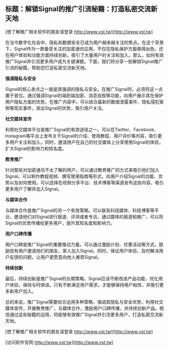 ## **标题：解锁Signal的推广引流秘籍：打造私密交流新天地**

[想了解推广相关软件的朋友请登录 http://www.vst.tw](http://www.vst.tw)

在当今数字化社会中，隐私和数据安全已成为用户越来越关注的焦点。在这个背景下，Signal作为一款备受关注的加密通讯应用，不仅在隐私保护方面做得出色，还在用户体验和功能方面持续创新，吸引了大量用户的关注和加入。那么，如何有效推广Signal并引流更多用户成为关键课题。下面，我们将分享一些解锁Signal推广引流的秘籍，帮助您打造私密交流新天地。

**强调隐私与安全**

Signal的核心卖点之一就是其强调的隐私与安全。在推广Signal时，必须将这一点置于首位。通过强调Signal的端到端加密、消息自毁等功能，向用户展示其在保护用户隐私方面的优势。在推广内容中，可以结合最新的数据泄露事件、隐私侵犯案例等现实事件，突出Signal的优势，吸引用户关注。

**社交媒体宣传**

利用社交媒体平台是推广Signal的有效途径之一。可以在Twitter、Facebook、Instagram等平台上发布关于Signal的介绍、使用教程、用户评价等内容，吸引更多用户关注和加入。同时，邀请用户在自己的社交媒体上分享使用Signal的体验，扩大Signal的影响力和知名度。

**教育推广**

针对那些对加密通讯不太了解的用户，可以通过教育推广的方式来吸引他们加入Signal。可以制作教程视频、撰写使用指南等形式，向用户介绍Signal的功能、优势以及如何使用。可以选择在视频分享平台、技术博客等渠道发布这些内容，吸引更多用户了解并加入Signal。

**与媒体合作**

与媒体合作是推广Signal的另一个有效策略。可以联系科技媒体、科技博客等平台，邀请他们对Signal进行报道、评测或者专访。通过媒体的报道和推广，可以将Signal的优势传播给更多用户，提升其知名度和影响力。

**用户口碑传播**

用户口碑是推广Signal的重要推动力量。可以通过激励计划、优惠活动等方式，鼓励现有用户邀请他们的朋友、家人加入Signal。同时，保证用户体验，及时解决用户反馈的问题，让用户更愿意向他人推荐Signal。

**持续创新**

最后，持续创新是推广Signal的长期策略。Signal应该不断改进产品功能、优化用户体验，保持与时俱进。只有不断满足用户需求，才能够保持用户粘性，并吸引更多新用户加入。

总的来说，推广Signal需要综合运用多种策略，强调其隐私与安全优势，利用社交媒体宣传，开展教育推广，与媒体合作，激励用户口碑传播，并持续创新产品。相信通过这些秘籍的运用，将能够有效推广Signal并引流更多用户，打造私密交流新天地。

[想了解推广相关软件的朋友请登录 http://www.vst.tw](http://www.vst.tw)


[访问软件官网 http://www.vst.tw](http://www.vst.tw)
